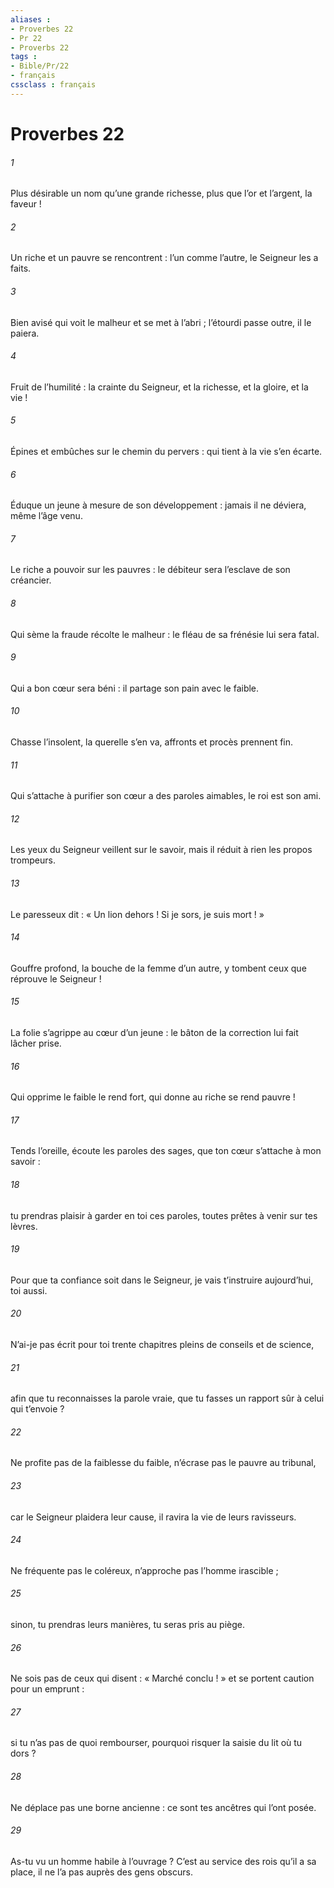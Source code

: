 ```yaml
---
aliases : 
- Proverbes 22
- Pr 22
- Proverbs 22
tags : 
- Bible/Pr/22
- français
cssclass : français
---
```


# Proverbes 22

###### 1
Plus désirable un nom qu’une grande richesse,
plus que l’or et l’argent, la faveur !
###### 2
Un riche et un pauvre se rencontrent :
l’un comme l’autre, le Seigneur les a faits.
###### 3
Bien avisé qui voit le malheur et se met à l’abri ;
l’étourdi passe outre, il le paiera.
###### 4
Fruit de l’humilité : la crainte du Seigneur,
et la richesse, et la gloire, et la vie !
###### 5
Épines et embûches sur le chemin du pervers :
qui tient à la vie s’en écarte.
###### 6
Éduque un jeune à mesure de son développement :
jamais il ne déviera, même l’âge venu.
###### 7
Le riche a pouvoir sur les pauvres :
le débiteur sera l’esclave de son créancier.
###### 8
Qui sème la fraude récolte le malheur :
le fléau de sa frénésie lui sera fatal.
###### 9
Qui a bon cœur sera béni :
il partage son pain avec le faible.
###### 10
Chasse l’insolent, la querelle s’en va,
affronts et procès prennent fin.
###### 11
Qui s’attache à purifier son cœur a des paroles aimables,
le roi est son ami.
###### 12
Les yeux du Seigneur veillent sur le savoir,
mais il réduit à rien les propos trompeurs.
###### 13
Le paresseux dit : « Un lion dehors !
Si je sors, je suis mort ! »
###### 14
Gouffre profond, la bouche de la femme d’un autre,
y tombent ceux que réprouve le Seigneur !
###### 15
La folie s’agrippe au cœur d’un jeune :
le bâton de la correction lui fait lâcher prise.
###### 16
Qui opprime le faible le rend fort,
qui donne au riche se rend pauvre !
###### 17
Tends l’oreille, écoute les paroles des sages,
que ton cœur s’attache à mon savoir :
###### 18
tu prendras plaisir à garder en toi ces paroles,
toutes prêtes à venir sur tes lèvres.
###### 19
Pour que ta confiance soit dans le Seigneur,
je vais t’instruire aujourd’hui, toi aussi.
###### 20
N’ai-je pas écrit pour toi trente chapitres
pleins de conseils et de science,
###### 21
afin que tu reconnaisses la parole vraie,
que tu fasses un rapport sûr à celui qui t’envoie ?
###### 22
Ne profite pas de la faiblesse du faible,
n’écrase pas le pauvre au tribunal,
###### 23
car le Seigneur plaidera leur cause,
il ravira la vie de leurs ravisseurs.
###### 24
Ne fréquente pas le coléreux,
n’approche pas l’homme irascible ;
###### 25
sinon, tu prendras leurs manières,
tu seras pris au piège.
###### 26
Ne sois pas de ceux qui disent : « Marché conclu ! »
et se portent caution pour un emprunt :
###### 27
si tu n’as pas de quoi rembourser,
pourquoi risquer la saisie du lit où tu dors ?
###### 28
Ne déplace pas une borne ancienne :
ce sont tes ancêtres qui l’ont posée.
###### 29
As-tu vu un homme habile à l’ouvrage ?
C’est au service des rois qu’il a sa place,
il ne l’a pas auprès des gens obscurs.
